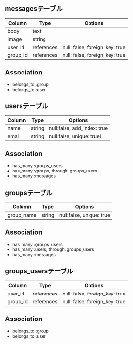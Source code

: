 ## messagesテーブル
|Column|Type|Options
|------|----|-------|
|body|text|
|image|string|
|user_id|references|null: false, foreign_key: true
|group_id|references|null: false, foreign_key: true
## Association
- belongs_to :group
- belongs_to :user

## usersテーブル
|Column|Type|Options|
|------|----|-------|
|name|string|null:false, add_index: true
|emai|string|null:false, unique: truel
## Association
- has_many :groups_users
- has_many :groups, through: groups_users
- has_many :messages

## groupsテーブル
|Column|Type|Options|
|------|----|-------|
|group_name|string|null:false, unique: true

## Association
- has_many :groups_users
- has_many :users, through: groups_users
- has_many :messages

## groups_usersテーブル
|Column|Type|Options|
|------|----|-------|
|user_id|references|null: false, foreign_key: true|
|group_id|references|null: false, foreign_key: true|

## Association
- belongs_to :group
- belongs_to :user





